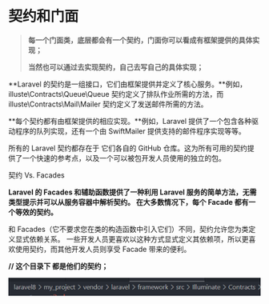  # 契约和门面

>**每一个门面类，底层都会有一个契约，门面你可以看成有框架提供的具体实现；**
>
>**当然也可以通过去实现契约，自己去写自己的具体实现；**

**Laravel 的契约是一组接口，它们由框架提供并定义了核心服务。**例如，illuste\Contracts\Queue\Queue 契约定义了排队作业所需的方法，而 illuste\Contracts\Mail\Mailer 契约定义了发送邮件所需的方法。

**每个契约都有由框架提供的相应实现。**例如，Laravel 提供了一个包含各种驱动程序的队列实现，还有一个由 SwiftMailer 提供支持的邮件程序实现等等。

所有的 Laravel 契约都存在于 它们各自的 GitHub 仓库。这为所有可用的契约提供了一个快速的参考点，以及一个可以被包开发人员使用的独立的包。

契约 Vs. Facades

**Laravel 的 Facades 和辅助函数提供了一种利用 Laravel 服务的简单方法，无需类型提示并可以从服务容器中解析契约。 在大多数情况下，每个 Facade 都有一个等效的契约。**

和 Facades（它不要求您在类的构造函数中引入它们）不同，契约允许您为类定义显式依赖关系。 一些开发人员更喜欢以这种方式显式定义其依赖项，所以更喜欢使用契约，而其他开发人员则享受 Facade 带来的便利。



**// 这个目录下 都是他们的契约；**

![image-20231227141852762](./%E5%A5%91%E7%BA%A6%E5%92%8C%E9%97%A8%E9%9D%A2%E7%9A%84%E5%8C%BA%E5%88%AB%EF%BC%9F.assets/image-20231227141852762.png)
